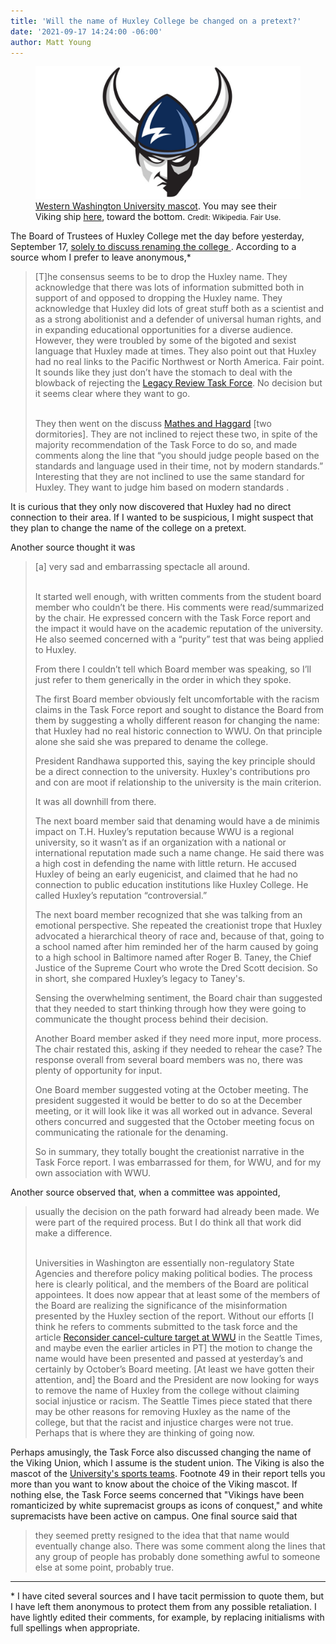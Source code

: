 ```yaml
---
title: 'Will the name of Huxley College be changed on a pretext?'
date: '2021-09-17 14:24:00 -06:00'
author: Matt Young
---
```


<figure>
<img src="/uploads/2021/WWU_Viking.jpg" alt="Viking mascot"/>

<figcaption><a href="https://en.wikipedia.org/wiki/Western_Washington_Vikings">Western Washington University mascot</a>. You may see their Viking ship <a href="https://designsystem.wwu.edu/athletics-branding-and-spirit-marks">here</a>, toward the bottom. <small>Credit: Wikipedia. Fair Use.</small></a> 
</figcaption>
</figure>

The Board of Trustees of Huxley College met the day before yesterday, September 17, <a href="https://trustees.wwu.edu/files/00%20BOT%20Sept%202021%20Work%20Session%20Agenda%20-%20FINAL.pdf">solely to discuss renaming the college </a>. According to a source whom I prefer to leave anonymous,*

<blockquote>[T]he consensus seems to be to drop the Huxley name. They acknowledge that there was lots of information submitted both in support of and opposed to dropping the Huxley name. They acknowledge that Huxley did lots of great stuff both as a scientist and as a strong abolitionist and a defender of universal human rights, and in expanding educational opportunities for a diverse audience. However, they were troubled by some of the bigoted and sexist language that Huxley made at times. They also point out that Huxley had no real links to the Pacific Northwest or North America. Fair point. It sounds like they just don’t have the stomach to deal with the blowback of rejecting the <a href="https://president.wwu.edu/files/2021-07/LRTF%20Report%20and%20Recommendations_June%202021.pdf">Legacy Review Task Force</a>. No decision but it seems clear where they want to go.<br/><br/>

They then went on the discuss <a href="https://president.wwu.edu/files/2021-02/WWU%20Building%20Names%20Report%20Sept%202020.pdf">Mathes and Haggard</a> [two dormitories]. They are not inclined to reject these two, in spite of the majority recommendation of the Task Force to do so, and made comments along the line that “you should judge people based on the standards and language used in their time, not by modern standards.” Interesting that they are not inclined to use the same standard for Huxley. They want to judge him based on modern standards .</blockquote>

It is curious that they only now discovered that Huxley had no direct connection to their area. If I wanted to be suspicious, I might suspect that they plan to change the name of the college on a pretext.

Another source thought it was

<!--more--> 

<blockquote>[a] very sad and embarrassing spectacle all around.<br/><br/>

It started well enough, with written comments from the student board member who couldn’t be there. His comments were read/summarized by the chair. He expressed concern with the Task Force report and the impact it would have on the academic reputation of the university. He also seemed concerned with a “purity” test that was being applied to Huxley.

From there I couldn’t tell which Board member was speaking, so I’ll just refer to them generically in the order in which they spoke.

The first Board member obviously felt uncomfortable with the racism claims in the Task Force report and sought to distance the Board from them by suggesting a wholly different reason for changing the name: that Huxley had no real historic connection to WWU. On that principle alone she said she was prepared to dename the college.

President Randhawa supported this, saying the key principle should be a direct connection to the university. Huxley's contributions pro and con are moot if relationship to the university is the main criterion.

It was all downhill from there.

The next board member said that denaming would have a de minimis impact on T.H. Huxley’s reputation because WWU is a regional university, so it wasn’t as if an organization with a national or international reputation made such a name change. He said there was a high cost in defending the name with little return. He accused Huxley of being an early eugenicist, and claimed that he had no connection to public education institutions like Huxley College. He called Huxley’s reputation “controversial.”

The next board member recognized that she was talking from an emotional perspective. She repeated the creationist trope that Huxley advocated a hierarchical theory of race and, because of that, going to a school named after him reminded her of the harm caused by going to a high school in Baltimore named after Roger B. Taney, the Chief Justice of the Supreme Court who wrote the Dred Scott decision. So in short, she compared Huxley’s legacy to Taney's.

Sensing the overwhelming sentiment, the Board chair than suggested that they needed to start thinking through how they were going to communicate the thought process behind their decision.

Another Board member asked if they need more input, more process. The chair restated this, asking if they needed to rehear the case? The response overall from several board members was no, there was plenty of opportunity for input.

One Board member suggested voting at the October meeting. The president suggested it would be better to do so at the December meeting, or it will look like it was all worked out in advance. Several others concurred and suggested that the October meeting focus on communicating the rationale for the denaming.

So in summary, they totally bought the creationist narrative in the Task Force report. I was embarrassed for them, for WWU, and for my own association with WWU.</blockquote>

Another source observed that, when a committee was appointed,

<blockquote>usually the decision on the path forward had already been made.  We were part of the required process.  But I do think all that work did make a difference.<br/><br/>

Universities in Washington are essentially non-regulatory State Agencies and therefore policy making political bodies.  The process here is clearly political, and the members of the Board are political appointees.  It does now appear that at least some of the members of the Board are realizing the significance of the misinformation presented by the Huxley section of the report.  Without our efforts [I think he refers to comments submitted to the task force and the article <a href="https://www.seattletimes.com/opinion/reconsider-cancel-culture-target-at-wwu/">Reconsider cancel-culture target at WWU</a> in the Seattle Times, and maybe even the earlier articles in PT] the motion to change the name would have been presented and passed at yesterday’s and certainly by October’s Board meeting.  [At least we have gotten their attention, and] the Board and the President are now looking for ways to remove the name of Huxley from the college without claiming social injustice or racism.  The Seattle Times piece stated that there may be other reasons for removing Huxley as the name of the college, but that the racist and injustice charges were not true. Perhaps that is where they are thinking of going now.</blockquote>

Perhaps amusingly, the Task Force also discussed changing the name of the Viking Union, which I assume is the student union. The Viking is also the mascot of the <a href="https://en.wikipedia.org/wiki/Western_Washington_Vikings">University's sports teams</a>. Footnote 49 in their report tells you more than you want to know about the choice of the Viking mascot. If nothing else, the Task Force seems concerned that "Vikings have been romanticized by white supremacist groups as icons of conquest," and white supremacists have been active on campus. One final source said that

<blockquote>they seemed pretty resigned to the idea that that name would eventually change also.  There was some comment along the lines that any group of people has probably done something awful to someone else at some point, probably true.</blockquote>

-----

&ast; I have cited several sources and I have tacit permission to quote them, but I have left them anonymous to protect them from any possible retaliation. I have lightly edited their comments, for example, by replacing initialisms with full spellings when appropriate.
